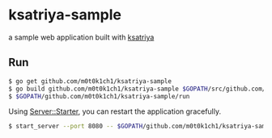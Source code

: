ksatriya-sample
===============

a sample web application built with [ksatriya](https://github.com/m0t0k1ch1/ksatriya)

## Run

``` sh
$ go get github.com/m0t0k1ch1/ksatriya-sample
$ go build github.com/m0t0k1ch1/ksatriya-sample $GOPATH/src/github.com/m0t0k1ch1/ksatriya-sample/run
$ $GOPATH/github.com/m0t0k1ch1/ksatriya-sample/run
```

Using [Server::Starter](http://search.cpan.org/~kazuho/Server-Starter-0.17/lib/Server/Starter.pm), you can restart the application gracefully.

``` sh
$ start_server --port 8080 -- $GOPATH/github.com/m0t0k1ch1/ksatriya-sample/run
```

